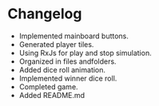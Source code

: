 # Changelog

* Implemented mainboard buttons.
* Generated player tiles.
* Using RxJs for play and stop simulation.
* Organized in files andfolders.
* Added dice roll animation.
* Implemented winner dice roll.
* Completed game.
* Added README.md